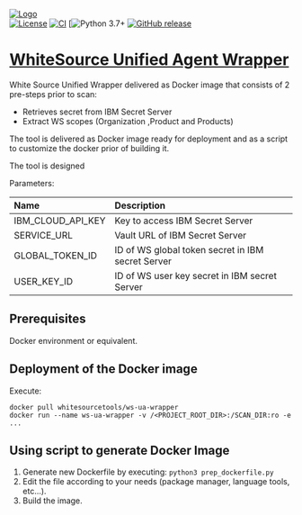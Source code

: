 [![Logo](https://whitesource-resources.s3.amazonaws.com/ws-sig-images/Whitesource_Logo_178x44.png)](https://www.whitesourcesoftware.com/)  
[![License](https://img.shields.io/badge/License-Apache%202.0-yellowgreen.svg)](https://opensource.org/licenses/Apache-2.0)
[![CI](https://github.com/whitesource-ps/ws-ua-wrapper/actions/workflows/ci.yml/badge.svg)](https://github.com/whitesource-ps/ws-ua-wrapper/actions/workflows/ci.yml)
[![Python 3.7+](https://upload.wikimedia.org/wikipedia/commons/7/76/Blue_Python_3.7%2B_Shield_Badge.svg)
[![GitHub release](https://img.shields.io/github/v/release/whitesource-ps/ws-ua-wrapper)](https://github.com/whitesource-ps/ws-ua-wrapper/releases/latest)
# [WhiteSource Unified Agent Wrapper](https://github.com/whitesource-ps/ws-ua-wrapper)
White Source Unified Wrapper delivered as Docker image that consists of 2 pre-steps prior to scan:
* Retrieves secret from IBM Secret Server
* Extract WS scopes (Organization ,Product and Products)

The tool is delivered as Docker image ready for deployment and as a script to customize the docker prior of building it. 

The tool is designed 

Parameters:

| Name              | Description                                       |
|:------------------|:--------------------------------------------------|
| IBM_CLOUD_API_KEY | Key to access IBM Secret Server                   |
| SERVICE_URL       | Vault URL of IBM Secret Server                    |
| GLOBAL_TOKEN_ID   | ID of WS global token secret in IBM secret Server |
| USER_KEY_ID       | ID of WS user key secret in IBM secret Server     |

## Prerequisites
Docker environment or equivalent.

## Deployment of the Docker image
Execute:
```shell
docker pull whitesourcetools/ws-ua-wrapper
docker run --name ws-ua-wrapper -v /<PROJECT_ROOT_DIR>:/SCAN_DIR:ro -e ...
```

## Using script to generate Docker Image
1. Generate new Dockerfile by executing: `python3 prep_dockerfile.py`
2. Edit the file according to your needs (package manager, language tools, etc...).
3. Build the image.
